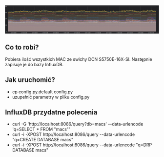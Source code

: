 ![Przykładowy wykres](grafana-dcn-macs.png)

## Co to robi?
Pobiera ilość wszystkich MAC ze swichy DCN S5750E-16X-SI. Następnie zapisuje je do bazy InfluxDB.

## Jak uruchomić?
* cp config.py.default config.py
* uzupełnić parametry w pliku config.py

## InfluxDB przydatne polecenia
* curl -G 'http://localhost:8086/query?db=macs' --data-urlencode 'q=SELECT * FROM "macs"'
* curl -i -XPOST http://localhost:8086/query --data-urlencode "q=CREATE DATABASE macs"
* curl -i -XPOST http://localhost:8086/query --data-urlencode "q=DRP DATABASE macs"
